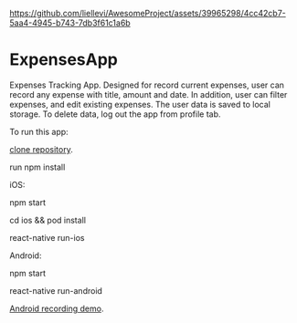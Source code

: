 

https://github.com/liellevi/AwesomeProject/assets/39965298/4cc42cb7-5aa4-4945-b743-7db3f61c1a6b

# ExpensesApp
 Expenses Tracking App.
 Designed for record current expenses, user can record any expense with title, amount and date.
 In addition, user can filter expenses, and edit existing expenses. The user data is saved to local storage. To delete data, log out the app from profile tab.

To run this app:

[clone repository](https://github.com/liellevi/ExpensesApp.git).

run npm install

iOS:

npm start

cd ios && pod install

react-native run-ios

Android: 

npm start

react-native run-android

[Android recording demo](https://github.com/liellevi/AwesomeProject/assets/39965298/3e82dea6-0e4c-45a7-9f9b-18cbda97eb34).

